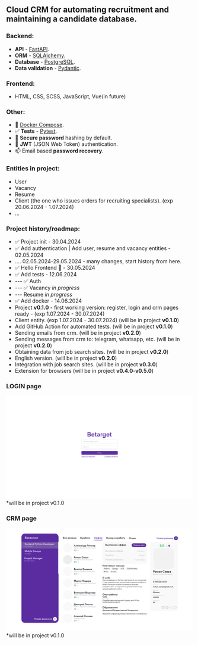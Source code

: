 ## Сloud CRM for automating recruitment and maintaining a candidate database.

### Backend:
- **API** - [FastAPI](https://fastapi.tiangolo.com).
- **ORM** - [SQLAlchemy](https://www.sqlalchemy.org).
- **Database** - [PostgreSQL](https://www.postgresql.org).
- **Data validation** - [Pydantic](https://docs.pydantic.dev).

### Frontend: 
- HTML, CSS, SCSS, JavaScript, Vue(in future)

### Other:
- 🐳 [Docker Compose](https://www.docker.com).
- ✅ **Tests** - [Pytest](https://pytest.org).
- 🔐 **Secure password** hashing by default.
- 🔑 **JWT** (JSON Web Token) authentication.
- 📫 Email based **password recovery**.

### Entities in project:
- User
- Vacancy 
- Resume
- Client (the one who issues orders for recruiting specialists). (exp 20.06.2024 - 1.07.2024)
- ...

### Project history/roadmap:
- ✅ Project init - 30.04.2024
- ✅ Add authentication | Add user, resume and vacancy entities - 02.05.2024
- .... 02.05.2024-29.05.2024 - many changes, start history from here.
- ✅ Hello Frontend 🌻 - 30.05.2024
- ✅ Add tests - 12.06.2024
- --- ✅ Auth
- --- ✅ Vacancy _in progress_
- --- Resume _in progress_
- ✅ Add docker - 14.06.2024
- Project **v0.1.0** - first working version: register, login and crm pages ready - (exp 1.07.2024 - 30.07.2024)
- Client entity. (exp 1.07.2024 - 30.07.2024) (will be in project **v0.1.0**)
- Add GitHub Action for automated tests. (will be in project **v0.1.0**)
- Sending emails from crm. (will be in project **v0.2.0**)
- Sending messages from crm to: telegram, whatsapp, etc. (will be in project **v0.2.0**)
- Obtaining data from job search sites. (will be in project **v0.2.0**)
- English version. (will be in project **v0.2.0**)
- Integration with job search sites. (will be in project **v0.3.0**)
- Extension for browsers (will be in project **v0.4.0**-**v0.5.0**)

### LOGIN page
[![API docs](design/login_betarget.png)](https://github.com/ShinKranel/betarget/)
*will be in project v0.1.0

### CRM page
[![API docs](design/crm_page_betarget.png)](https://github.com/ShinKranel/betarget)
*will be in project v0.1.0